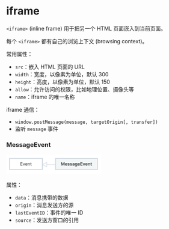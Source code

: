 # iframe

`<iframe>` (inline frame) 用于把另一个 HTML 页面嵌入到当前页面。

每个 `<iframe>` 都有自己的浏览上下文 (browsing context)。

常用属性：

- `src`：嵌入 HTML 页面的 URL
- `width`：宽度，以像素为单位，默认 300
- `height`：高度，以像素为单位，默认 150
- `allow`：允许访问的权限，比如地理位置、摄像头等
- `name`：iframe 的唯一名称

iframe 通信：

- `window.postMessage(message, targetOrigin[, transfer])`
- 监听 `message` 事件

### MessageEvent

<img src="./assets/MessageEvent.png" width="50%" />

属性：

- `data`：消息携带的数据
- `origin`：消息发送方的源
- `lastEventID`：事件的唯一 ID
- `source`：发送方窗口的引用
